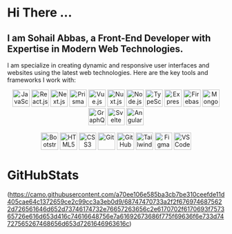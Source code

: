 # Hi There ...

## I am Sohail Abbas, a Front-End Developer with Expertise in Modern Web Technologies.
I am specialize in creating dynamic and responsive user interfaces and websites using the latest web technologies.
Here are the key tools and frameworks I work with:

<p align="center">
  <img src="https://cdn.jsdelivr.net/gh/devicons/devicon/icons/javascript/javascript-original.svg" width="40" height="40" alt="JavaScript"/>
  <img src="https://cdn.jsdelivr.net/gh/devicons/devicon/icons/react/react-original.svg" width="40" height="40" alt="React.js"/>
  <img src="https://cdn.jsdelivr.net/gh/devicons/devicon/icons/nextjs/nextjs-original.svg" width="40" height="40" alt="Next.js"/>
  <img src="https://cdn.jsdelivr.net/gh/devicons/devicon/icons/prisma/prisma-original.svg" width="40" height="40" alt="Prisma"/>
  <img src="https://cdn.jsdelivr.net/gh/devicons/devicon/icons/vuejs/vuejs-original.svg" width="40" height="40" alt="Vue.js"/>
  <img src="https://cdn.jsdelivr.net/gh/devicons/devicon/icons/nuxtjs/nuxtjs-original.svg" width="40" height="40" alt="Nuxt.js"/>

  <img src="https://cdn.jsdelivr.net/gh/devicons/devicon/icons/nodejs/nodejs-original.svg" width="40" height="40" alt="Node.js"/>
 
  <img src="https://cdn.jsdelivr.net/gh/devicons/devicon/icons/typescript/typescript-original.svg" width="40" height="40" alt="TypeScript"/>
  <img src="https://cdn.jsdelivr.net/gh/devicons/devicon/icons/express/express-original.svg" width="40" height="40" alt="Express"/>
  <img src="https://cdn.jsdelivr.net/gh/devicons/devicon/icons/firebase/firebase-plain.svg" width="40" height="40" alt="Firebase"/>
  <img src="https://cdn.jsdelivr.net/gh/devicons/devicon/icons/mongodb/mongodb-original.svg" width="40" height="40" alt="MongoDB"/>
  <img src="https://cdn.jsdelivr.net/gh/devicons/devicon/icons/graphql/graphql-plain.svg" width="40" height="40" alt="GraphQL"/>
  <img src="https://cdn.jsdelivr.net/gh/devicons/devicon/icons/svelte/svelte-original.svg" width="40" height="40" alt="Svelte"/>
  <img src="https://cdn.jsdelivr.net/gh/devicons/devicon/icons/angularjs/angularjs-plain.svg" width="40" height="40" alt="Angular"/>

</p>
<p align="center">
    <img src="https://cdn.jsdelivr.net/gh/devicons/devicon/icons/bootstrap/bootstrap-plain.svg" width="40" height="40" alt="Bootstrap"/>
  <img src="https://cdn.jsdelivr.net/gh/devicons/devicon/icons/html5/html5-plain.svg" width="40" height="40" alt="HTML5"/>
  <img src="https://cdn.jsdelivr.net/gh/devicons/devicon/icons/css3/css3-plain.svg" width="40" height="40" alt="CSS3"/>
  <img src="https://cdn.jsdelivr.net/gh/devicons/devicon/icons/git/git-original.svg" width="40" height="40" alt="Git"/>
  <img src="https://cdn.jsdelivr.net/gh/devicons/devicon/icons/github/github-original.svg" width="40" height="40" alt="GitHub"/>
   <img src="https://img.icons8.com/color/48/000000/tailwindcss.png" width="40" height="40" alt="Tailwind CSS"/>
    <img src="https://cdn.jsdelivr.net/gh/devicons/devicon/icons/figma/figma-original.svg" width="40" height="40" alt="Figma"/>
  <img src="https://cdn.jsdelivr.net/gh/devicons/devicon/icons/vscode/vscode-original.svg" width="40" height="40" alt="VS Code"/>
</p>


# GitHubStats
(https://camo.githubusercontent.com/a70ee106e585ba3cb7be310ceefde11d405cae64c1372659ce2c99cc3a3eb0d9/68747470733a2f2f6769746875622d726561646d652d73746174732e76657263656c2e6170702f6170693f757365726e616d653d416c74616648756e7a61692673686f775f69636f6e733d74727565267468656d653d7261646963616c)
